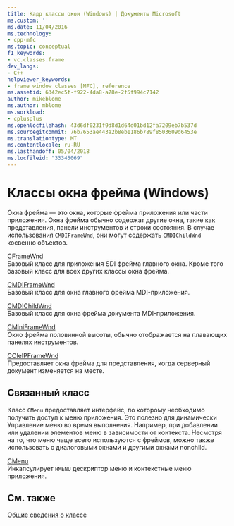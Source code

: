 ```yaml
---
title: Кадр классы окон (Windows) | Документы Microsoft
ms.custom: ''
ms.date: 11/04/2016
ms.technology:
- cpp-mfc
ms.topic: conceptual
f1_keywords:
- vc.classes.frame
dev_langs:
- C++
helpviewer_keywords:
- frame window classes [MFC], reference
ms.assetid: 6342ec5f-f922-4da8-a78e-2f5f994c7142
author: mikeblome
ms.author: mblome
ms.workload:
- cplusplus
ms.openlocfilehash: 43d6df0231f9d8d1d64d01bd12fa7209eb7b537d
ms.sourcegitcommit: 76b7653ae443a2b8eb1186b789f8503609d6453e
ms.translationtype: MT
ms.contentlocale: ru-RU
ms.lasthandoff: 05/04/2018
ms.locfileid: "33345069"
---
```

# <a name="frame-window-classes-windows"></a>Классы окна фрейма (Windows)
Окна фрейма — это окна, которые фрейма приложения или части приложения. Окна фрейма обычно содержат другие окна, такие как представления, панели инструментов и строки состояния. В случае использования `CMDIFrameWnd`, они могут содержать `CMDIChildWnd` косвенно объектов.  
  
 [CFrameWnd](../mfc/reference/cframewnd-class.md)  
 Базовый класс для приложения SDI фрейма главного окна. Кроме того базовый класс для всех других классы окна фрейма.  
  
 [CMDIFrameWnd](../mfc/reference/cmdiframewnd-class.md)  
 Базовый класс для окна главного фрейма MDI-приложения.  
  
 [CMDIChildWnd](../mfc/reference/cmdichildwnd-class.md)  
 Базовый класс для окна фрейма документа MDI-приложения.  
  
 [CMiniFrameWnd](../mfc/reference/cminiframewnd-class.md)  
 Окно фрейма половинной высоты, обычно отображается на плавающих панелях инструментов.  
  
 [COleIPFrameWnd](../mfc/reference/coleipframewnd-class.md)  
 Предоставляет окна фрейма для представления, когда серверный документ изменяется на месте.  
  
## <a name="related-class"></a>Связанный класс  
 Класс `CMenu` предоставляет интерфейс, по которому необходимо получить доступ к меню приложения. Это полезно для динамически Управление меню во время выполнения. Например, при добавлении или удалении элементов меню в зависимости от контекста. Несмотря на то, что меню чаще всего используются с фреймов, можно также использовать с диалоговыми окнами и другими окнами nonchild.  
  
 [CMenu](../mfc/reference/cmenu-class.md)  
 Инкапсулирует `HMENU` дескриптор меню и контекстные меню приложения.  
  
## <a name="see-also"></a>См. также  
 [Общие сведения о классе](../mfc/class-library-overview.md)

